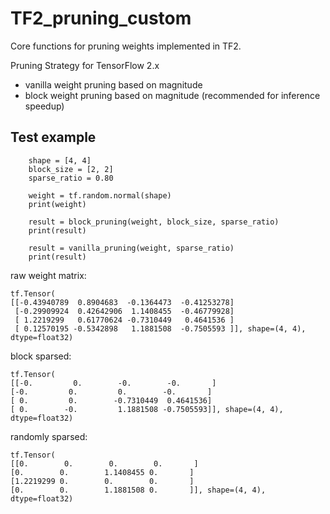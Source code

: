 # TF2_pruning_custom
Core functions for pruning weights implemented in TF2.

Pruning Strategy for TensorFlow 2.x

- vanilla weight pruning based on magnitude
- block weight pruning based on magnitude (recommended for inference speedup)

## Test example
``` 
    shape = [4, 4]
    block_size = [2, 2]
    sparse_ratio = 0.80

    weight = tf.random.normal(shape)
    print(weight)

    result = block_pruning(weight, block_size, sparse_ratio)
    print(result)

    result = vanilla_pruning(weight, sparse_ratio)
    print(result)
```


raw weight matrix:
``` 
tf.Tensor(
[[-0.43940789  0.8904683  -0.1364473  -0.41253278]
 [-0.29909924  0.42642906  1.1408455  -0.46779928]
 [ 1.2219299   0.61770624 -0.7310449   0.4641536 ]
 [ 0.12570195 -0.5342898   1.1881508  -0.7505593 ]], shape=(4, 4), dtype=float32)
 ```
 
 block sparsed:
 ```
tf.Tensor(
[[-0.         0.        -0.        -0.       ]
 [-0.         0.         0.        -0.       ]
 [ 0.         0.        -0.7310449  0.4641536]
 [ 0.        -0.         1.1881508 -0.7505593]], shape=(4, 4), dtype=float32)
 ```
 
 randomly sparsed:
 ```
tf.Tensor(
[[0.        0.        0.        0.       ]
 [0.        0.        1.1408455 0.       ]
 [1.2219299 0.        0.        0.       ]
 [0.        0.        1.1881508 0.       ]], shape=(4, 4), dtype=float32)
```
